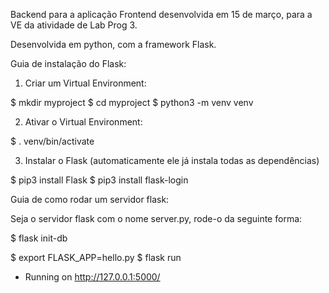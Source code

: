 Backend para a aplicação Frontend desenvolvida em 15 de março, para a VE da atividade de Lab Prog 3.

Desenvolvida em python, com a framework Flask.

Guia de instalação do Flask:

1) Criar um Virtual Environment: 

$ mkdir myproject
$ cd myproject
$ python3 -m venv venv

2) Ativar o Virtual Environment:

$ . venv/bin/activate

3) Instalar o Flask (automaticamente ele já instala todas as dependências)

$ pip3 install Flask
$ pip3 install flask-login


Guia de como rodar um servidor flask: 

Seja o servidor flask com o nome server.py, rode-o da seguinte forma:

$ flask init-db

$ export FLASK_APP=hello.py
$ flask run
 * Running on http://127.0.0.1:5000/
